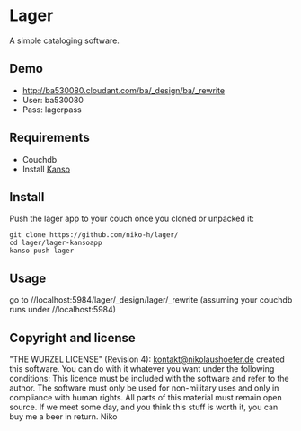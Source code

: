# Lager

A simple cataloging software.

## Demo

* http://ba530080.cloudant.com/ba/_design/ba/_rewrite
* User: ba530080
* Pass: lagerpass


## Requirements

* Couchdb
* Install [Kanso](http://kan.so)

## Install 

Push the lager app to your couch once you cloned or unpacked it:

```
git clone https://github.com/niko-h/lager/
cd lager/lager-kansoapp
kanso push lager
```

## Usage

go to //localhost:5984/lager/_design/lager/_rewrite (assuming your couchdb runs under //localhost:5984)

## Copyright and license

"THE WURZEL LICENSE" (Revision 4):  <kontakt@nikolaushoefer.de> created this software. You can do with it whatever you want under the following conditions: This licence must be included with the software and refer to the author. The software must only be used for non-military uses and only in compliance with human rights. All parts of this material must remain open source. If we meet some day, and you think this stuff is worth it, you can buy me a beer in return. Niko